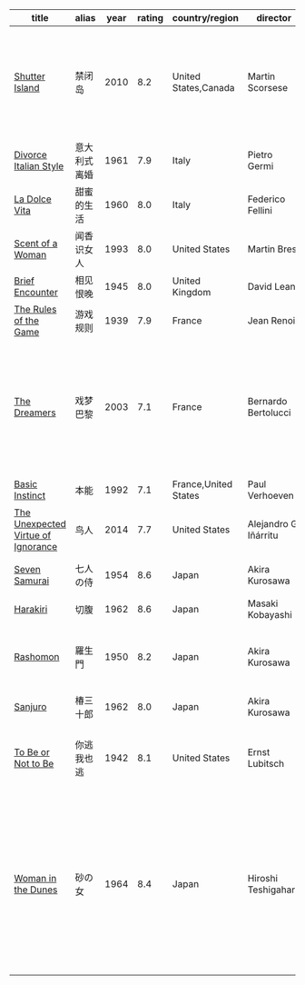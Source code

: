 

| title                                                        | alias        | year | rating | country/region       | director              | comments                                                     |
| ------------------------------------------------------------ | ------------ | ---- | ------ | -------------------- | --------------------- | ------------------------------------------------------------ |
| [Shutter Island](https://www.imdb.com/title/tt1130884/)      | 禁闭岛       | 2010 | 8.2    | United States,Canada | Martin Scorsese       | 找越狱题材意外发现的不错的电影。整个剧情穿插了大量细节 .直到结尾才连起来，就一开头看见水就呕吐都用到了。需要非常集中注意力和思考。 |
| [Divorce Italian Style](https://www.imdb.com/title/tt0055913/) | 意大利式离婚 | 1961 | 7.9    | Italy                | Pietro Germi          | 草，和La dolce vita梦幻联动.                                 |
| [La Dolce Vita](https://www.imdb.com/title/tt0053779/)       | 甜蜜的生活   | 1960 | 8.0    | Italy                | Federico Fellini      | #cc                                                          |
| [Scent of a Woman](https://www.imdb.com/title/tt0105323/)    | 闻香识女人   | 1993 | 8.0    | United States        | Martin Brest          | he’s kinda like Terry A Davis                                |
| [Brief Encounter](https://www.imdb.com/title/tt0037558/)     | 相见恨晚     | 1945 | 8.0    | United Kingdom       | David Lean            | #cc                                                          |
| [The Rules of the Game](https://www.imdb.com/title/tt0031885) | 游戏规则     | 1939 | 7.9    | France               | Jean Renoir           | #cc                                                          |
| [The Dreamers](https://www.imdb.com/title/tt0309987/)        | 戏梦巴黎     | 2003 | 7.1    | France               | Bernardo Bertolucci   | 6.5分，电影中的现象正在中国大陆发生. 这些所谓的maoism大部分都是学生(最死妈的群体) 就是theo的镜像,其实只是想找个骚燕妮草逼罢了.in this big epic movie , everybody is extra |
| [Basic Instinct](https://www.imdb.com/title/tt0103772)       | 本能         | 1992 | 7.1    | France,United States | Paul Verhoeven        | 草 逃学威龙3致敬的一部                                       |
| [The Unexpected Virtue of Ignorance](https://www.imdb.com/title/tt2562232/) | 鸟人         | 2014 | 7.7    | United States        | Alejandro G. Iñárritu |                                                              |
| [Seven Samurai](https://www.imdb.com/title/tt0047478)        | 七人の侍     | 1954 | 8.6    | Japan                | Akira Kurosawa        | what a masterpiece 实在想不出什么词形容                      |
| [Harakiri](https://www.imdb.com/title/tt0056058/)            | 切腹         | 1962 | 8.6    | Japan                | Masaki Kobayashi      | masterpiece*2 #cc                                            |
| [Rashomon](https://www.imdb.com/title/tt0042876)             | 羅生門       | 1950 | 8.2    | Japan                | Akira Kurosawa        | masterpiece*3#cc 之前在大宰治里的书经常提到芥川龙之介,没想到原型就是他的书 |
| [Sanjuro](https://www.imdb.com/title/tt0056443)              | 椿三十郎     | 1962 | 8.0    | Japan                | Akira Kurosawa        | #cc ?                                                        |
| [To Be or Not to Be](https://www.imdb.com/title/tt0035446)   | 你逃我也逃   | 1942 | 8.1    | United States        | Ernst Lubitsch        | [想到之前的无耻混蛋]。最后竟然换人了？that iiii声音沙哑那我是真笑了~~换个人戴绿帽是吧~~ |
| [Woman in the Dunes](https://www.imdb.com/title/tt0058625)   | 砂の女       | 1964 | 8.4    | Japan                | Hiroshi Teshigahara   | 好电影#cc394 ,镜头语言已经给了很强烈的暗示，如虫子在沙子里爬，被做成标本,恰恰就是暗示男主非常的无力，同时深陷“沙“的束缚。且之前女主说了：“你会习惯的”。最后男主也暂时不逃了，整个过程你可以窥探男主心态的变化 |

